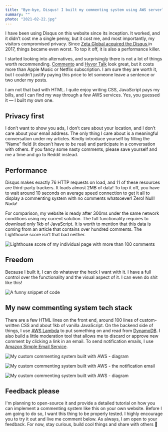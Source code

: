 ```yaml
---
title: "Bye-bye, Disqus! I built my commenting system using AWS serverless stack and Netlify build hooks!"
summary: ""
photo: "2021-02-22.jpg"
---
```


I have been using Disqus on this website since its inception. It worked, and it didn’t cost me a single penny, but it cost me, and most importantly, my visitors compromised privacy. Since [Zeta Global acquired the Disqus ](https://techcrunch.com/2017/12/05/zeta-global-acquires-commenting-service-disqus) in 2017, things became even worst. To top it off, it is also a performance killer.

I started looking into alternatives, and surprisingly there is not a lot of things worth recommending. [Commento](https://commento.io) and [Hyvor Talk](https://talk.hyvor.com) look great, but it costs more than Apple Music or Netflix subscription. I am sure they are worth it, but I couldn’t justify paying this price to let someone leave a sentence or two under my posts.

I am not that bad with HTML. I quite enjoy writing CSS, JavaScript pays my bills, and I can find my way through a few AWS services. Yes, you guessed it — I built my own one.

## Privacy first

I don’t want to show you ads, I don’t care about your location, and I don’t care about your email address. The only thing I care about is a meaningful conversation under my articles. Kindly introduce yourself by filling the “Name” field (it doesn’t have to be real) and participate in a conversation with others. If you fancy some nasty comments, please save yourself and me a time and go to Reddit instead.

## Performance

Disqus makes exactly 76 HTTP requests on load, and 11 of these resources are third-party trackers. It loads almost 2MB of data! To top it off, you have to wait around 10 seconds on average speed connection to get it all to display a commenting system with no comments whatsoever! Zero! Null! Nada!

For comparison, my website is ready after 300ms under the same network conditions using my current solution. The full functionality requires to download only 1kb of JavaScript. It is worth to mention that this data is coming from an article that contains over hundred comments. The Lighthouse score isn’t that bad neither.

![Lighthouse score of my individual page with more than 100 comments](/photos/2021-02-22-1.png)

## Freedom

Because I built it, I can do whatever the heck I want with it. I have a full control over the functionality and the visual aspect of it. I can even do shit like this!

![A funny snippet of code](/photos/2021-02-22-2.jpg)

## My new commenting system tech stack

There are a few HTML lines on the front end, around 100 lines of custom-written CSS and about 1kb of vanilla JavaScript. On the backend side of things, I use [AWS Lambda](https://aws.amazon.com/lambda/) to put something on and read from [DynamoDB](https://aws.amazon.com/dynamodb/). I also build a little moderation tool that allows me to discard or approve new comment by clicking a link in an email. To send notification emails, I use [Amazon Simple Email Service](https://aws.amazon.com/ses/).

![My custom commenting system built with AWS - diagram](/photos/2021-02-22-3.png)

![My custom commenting system built with AWS - the notification email](/photos/2021-02-22-4.jpg)

![My custom commenting system built with AWS - diagram](/photos/2021-02-22-5.png)

## Feedback please

I'm planning to open-source it and provide a detailed tutorial on how you can implement a commenting system like this on your own website. Before I am going to do so, I want this thing to be properly tested. I highly encourage you to try it out and live me comment below. As always, I am open to your feedback. For now, stay curious, build cool things and share with others 👋
